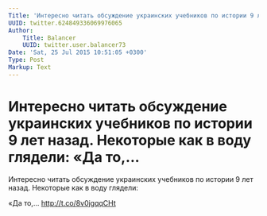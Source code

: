 ```yaml
---
Title: 'Интересно читать обсуждение украинских учебников по истории 9 лет назад. Некоторые как в воду глядели:  «Да то,...'
UUID: twitter.624849336069976065
Author:
    Title: Balancer
    UUID: twitter.user.balancer73
Date: 'Sat, 25 Jul 2015 10:51:05 +0300'
Type: Post
Markup: Text
---
```


# Интересно читать обсуждение украинских учебников по истории 9 лет назад. Некоторые как в воду глядели:  «Да то,...

Интересно читать обсуждение украинских учебников по истории
9 лет назад. Некоторые как в воду глядели:

«Да то,... http://t.co/8v0jgqqCHt